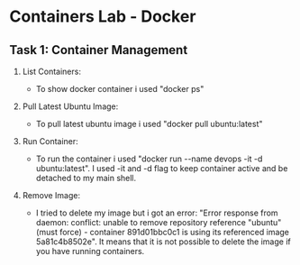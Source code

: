 # Containers Lab - Docker

## Task 1: Container Management

1. List Containers:
   - To show docker container i used "docker ps"

2. Pull Latest Ubuntu Image:
   - To pull latest ubuntu image i used "docker pull ubuntu:latest"

3. Run Container:
   - To run the container i used "docker run --name devops -it -d ubuntu:latest". I used -it and -d flag to keep container active and be detached to my main shell.

4. Remove Image:
   - I tried to delete my image but i got an error: "Error response from daemon: conflict: unable to remove repository reference "ubuntu" (must force) - container 891d01bbc0c1 is using its referenced image 5a81c4b8502e". It means that it is not possible to delete the image if you have running containers.

